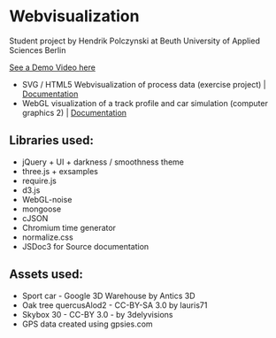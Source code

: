 Webvisualization
================
Student project by Hendrik Polczynski at Beuth University of Applied Sciences Berlin

[See a Demo Video here](https://www.youtube.com/watch?v=qjgCUGzatoU)

* SVG / HTML5 Webvisualization of process data (exercise project) | [Documentation](https://dl.dropboxusercontent.com/u/5726676/webvisualization/module-app.html)
* WebGL visualization of a track profile and car simulation (computer graphics 2) | [Documentation](https://dl.dropboxusercontent.com/u/5726676/webvisualization/module-driver.html)

Libraries used:
---------------
* jQuery + UI + darkness / smoothness theme
* three.js + exsamples
* require.js
* d3.js
* WebGL-noise
* mongoose
* cJSON
* Chromium time generator
* normalize.css
* JSDoc3 for Source documentation

Assets used:
------------
* Sport car - Google 3D Warehouse by Antics 3D
* Oak tree quercusAlod2 - CC-BY-SA 3.0 by lauris71
* Skybox 30 - CC-BY 3.0 - by 3delyvisions
* GPS data created using gpsies.com

